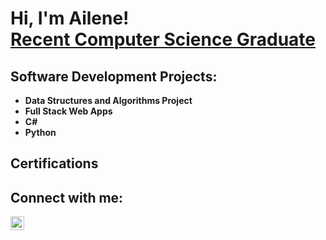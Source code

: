 <h1>Hi, I'm Ailene! <br/><a href="https://github.com/ail-clark">Recent Computer Science Graduate</a>
<h2>Software Development Projects:</h2>

- <b>Data Structures and Algorithms Project</b>
- <b>Full Stack Web Apps</b>
- <b>C#</b>
- <b>Python</b>

<h2>Certifications</h2>


<h2>Connect with me:</h2>

[<img align="left" alt="JoshMadakor | LinkedIn" width="22px" src="https://cdn.jsdelivr.net/npm/simple-icons@v3/icons/linkedin.svg" />][linkedin]

[linkedin]: https://linkedin.com/in/joshmadakor

<!--
**joshmadakor1/joshmadakor1** is a ✨ _special_ ✨ repository because its `README.md` (this file) appears on your GitHub profile.

Here are some ideas to get you started:

- 🔭 I’m currently working on ...
- 🌱 I’m currently learning ...
- 👯 I’m looking to collaborate on ...
- 🤔 I’m looking for help with ...
- 💬 Ask me about ...
- 📫 How to reach me: ...
- 😄 Pronouns: ...
- ⚡ Fun fact: ...
-->
